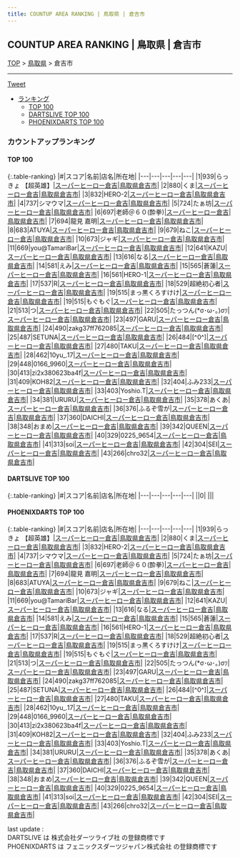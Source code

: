 ```yaml
---
title: COUNTUP AREA RANKING | 鳥取県 | 倉吉市
---
```

## COUNTUP AREA RANKING | 鳥取県 | 倉吉市

[TOP](/darts/rank/) > [鳥取県](/darts/rank/鳥取県/) > 倉吉市

___

<a href="https://twitter.com/share?ref_src=twsrc%5Etfw" data-text="COUNTUP AREA RANKING | 鳥取県倉吉市" class="twitter-share-button" data-hashtags="DARTSLIVE,PHOENIXDARTS,darts,ダーツ" data-show-count="false">Tweet</a>

* [ランキング](#カウントアップランキング)
    * [TOP 100](#top-100)
    * [DARTSLIVE TOP 100](#dartslive-top-100)
    * [PHOENIXDARTS TOP 100](#phoenixdarts-top-100)

### カウントアップランキング

#### TOP 100



{:.table-ranking}
|#|スコア|名前|店名|所在地|
|---|---|---|---|---|
|1|939|<span class="rank-name-pd">らっきょ 【超英雄】</span>|<a href="https://vs.phoenixdarts.com/jp/shop/shopDetailInfo/s_6287?s_seq=6287">スーパーヒーロー倉吉</a>|<a href="/darts/rank/鳥取県/倉吉市">鳥取県倉吉市</a>|
|2|880|<span class="rank-name-pd">くま</span>|<a href="https://vs.phoenixdarts.com/jp/shop/shopDetailInfo/s_6287?s_seq=6287">スーパーヒーロー倉吉</a>|<a href="/darts/rank/鳥取県/倉吉市">鳥取県倉吉市</a>|
|3|832|<span class="rank-name-pd">HERO-2</span>|<a href="https://vs.phoenixdarts.com/jp/shop/shopDetailInfo/s_6287?s_seq=6287">スーパーヒーロー倉吉</a>|<a href="/darts/rank/鳥取県/倉吉市">鳥取県倉吉市</a>|
|4|737|<span class="rank-name-pd">シマウマ</span>|<a href="https://vs.phoenixdarts.com/jp/shop/shopDetailInfo/s_6287?s_seq=6287">スーパーヒーロー倉吉</a>|<a href="/darts/rank/鳥取県/倉吉市">鳥取県倉吉市</a>|
|5|724|<span class="rank-name-pd">たぁ坊</span>|<a href="https://vs.phoenixdarts.com/jp/shop/shopDetailInfo/s_6287?s_seq=6287">スーパーヒーロー倉吉</a>|<a href="/darts/rank/鳥取県/倉吉市">鳥取県倉吉市</a>|
|6|697|<span class="rank-name-pd">老師＠６０(酔拳)</span>|<a href="https://vs.phoenixdarts.com/jp/shop/shopDetailInfo/s_6287?s_seq=6287">スーパーヒーロー倉吉</a>|<a href="/darts/rank/鳥取県/倉吉市">鳥取県倉吉市</a>|
|7|694|<span class="rank-name-pd">龍見 嘉明</span>|<a href="https://vs.phoenixdarts.com/jp/shop/shopDetailInfo/s_6287?s_seq=6287">スーパーヒーロー倉吉</a>|<a href="/darts/rank/鳥取県/倉吉市">鳥取県倉吉市</a>|
|8|683|<span class="rank-name-pd">ATUYA</span>|<a href="https://vs.phoenixdarts.com/jp/shop/shopDetailInfo/s_6287?s_seq=6287">スーパーヒーロー倉吉</a>|<a href="/darts/rank/鳥取県/倉吉市">鳥取県倉吉市</a>|
|9|679|<span class="rank-name-pd">ねこ</span>|<a href="https://vs.phoenixdarts.com/jp/shop/shopDetailInfo/s_6287?s_seq=6287">スーパーヒーロー倉吉</a>|<a href="/darts/rank/鳥取県/倉吉市">鳥取県倉吉市</a>|
|10|673|<span class="rank-name-pd">ジャギ</span>|<a href="https://vs.phoenixdarts.com/jp/shop/shopDetailInfo/s_6287?s_seq=6287">スーパーヒーロー倉吉</a>|<a href="/darts/rank/鳥取県/倉吉市">鳥取県倉吉市</a>|
|11|669|<span class="rank-name-pd">you@TamariBar</span>|<a href="https://vs.phoenixdarts.com/jp/shop/shopDetailInfo/s_6287?s_seq=6287">スーパーヒーロー倉吉</a>|<a href="/darts/rank/鳥取県/倉吉市">鳥取県倉吉市</a>|
|12|641|<span class="rank-name-pd">KAZU</span>|<a href="https://vs.phoenixdarts.com/jp/shop/shopDetailInfo/s_6287?s_seq=6287">スーパーヒーロー倉吉</a>|<a href="/darts/rank/鳥取県/倉吉市">鳥取県倉吉市</a>|
|13|616|<span class="rank-name-pd">なる</span>|<a href="https://vs.phoenixdarts.com/jp/shop/shopDetailInfo/s_6287?s_seq=6287">スーパーヒーロー倉吉</a>|<a href="/darts/rank/鳥取県/倉吉市">鳥取県倉吉市</a>|
|14|581|<span class="rank-name-pd">えみ</span>|<a href="https://vs.phoenixdarts.com/jp/shop/shopDetailInfo/s_6287?s_seq=6287">スーパーヒーロー倉吉</a>|<a href="/darts/rank/鳥取県/倉吉市">鳥取県倉吉市</a>|
|15|565|<span class="rank-name-pd">蒼蓮</span>|<a href="https://vs.phoenixdarts.com/jp/shop/shopDetailInfo/s_6287?s_seq=6287">スーパーヒーロー倉吉</a>|<a href="/darts/rank/鳥取県/倉吉市">鳥取県倉吉市</a>|
|16|561|<span class="rank-name-pd">HERO-1</span>|<a href="https://vs.phoenixdarts.com/jp/shop/shopDetailInfo/s_6287?s_seq=6287">スーパーヒーロー倉吉</a>|<a href="/darts/rank/鳥取県/倉吉市">鳥取県倉吉市</a>|
|17|537|<span class="rank-name-pd">R</span>|<a href="https://vs.phoenixdarts.com/jp/shop/shopDetailInfo/s_6287?s_seq=6287">スーパーヒーロー倉吉</a>|<a href="/darts/rank/鳥取県/倉吉市">鳥取県倉吉市</a>|
|18|529|<span class="rank-name-pd">超絶初心者</span>|<a href="https://vs.phoenixdarts.com/jp/shop/shopDetailInfo/s_6287?s_seq=6287">スーパーヒーロー倉吉</a>|<a href="/darts/rank/鳥取県/倉吉市">鳥取県倉吉市</a>|
|19|515|<span class="rank-name-pd">まっ黒くろすけけ</span>|<a href="https://vs.phoenixdarts.com/jp/shop/shopDetailInfo/s_6287?s_seq=6287">スーパーヒーロー倉吉</a>|<a href="/darts/rank/鳥取県/倉吉市">鳥取県倉吉市</a>|
|19|515|<span class="rank-name-pd">もぐもぐ</span>|<a href="https://vs.phoenixdarts.com/jp/shop/shopDetailInfo/s_6287?s_seq=6287">スーパーヒーロー倉吉</a>|<a href="/darts/rank/鳥取県/倉吉市">鳥取県倉吉市</a>|
|21|513|<span class="rank-name-pd">つ</span>|<a href="https://vs.phoenixdarts.com/jp/shop/shopDetailInfo/s_6287?s_seq=6287">スーパーヒーロー倉吉</a>|<a href="/darts/rank/鳥取県/倉吉市">鳥取県倉吉市</a>|
|22|505|<span class="rank-name-pd">たっつん(*σ･ω･｡)σﾂ</span>|<a href="https://vs.phoenixdarts.com/jp/shop/shopDetailInfo/s_6287?s_seq=6287">スーパーヒーロー倉吉</a>|<a href="/darts/rank/鳥取県/倉吉市">鳥取県倉吉市</a>|
|23|497|<span class="rank-name-pd">GARU</span>|<a href="https://vs.phoenixdarts.com/jp/shop/shopDetailInfo/s_6287?s_seq=6287">スーパーヒーロー倉吉</a>|<a href="/darts/rank/鳥取県/倉吉市">鳥取県倉吉市</a>|
|24|490|<span class="rank-name-pd">zakg37ff762085</span>|<a href="https://vs.phoenixdarts.com/jp/shop/shopDetailInfo/s_6287?s_seq=6287">スーパーヒーロー倉吉</a>|<a href="/darts/rank/鳥取県/倉吉市">鳥取県倉吉市</a>|
|25|487|<span class="rank-name-pd">SETUNA</span>|<a href="https://vs.phoenixdarts.com/jp/shop/shopDetailInfo/s_6287?s_seq=6287">スーパーヒーロー倉吉</a>|<a href="/darts/rank/鳥取県/倉吉市">鳥取県倉吉市</a>|
|26|484|<span class="rank-name-pd">[^0^]</span>|<a href="https://vs.phoenixdarts.com/jp/shop/shopDetailInfo/s_6287?s_seq=6287">スーパーヒーロー倉吉</a>|<a href="/darts/rank/鳥取県/倉吉市">鳥取県倉吉市</a>|
|27|480|<span class="rank-name-pd">TAKU</span>|<a href="https://vs.phoenixdarts.com/jp/shop/shopDetailInfo/s_6287?s_seq=6287">スーパーヒーロー倉吉</a>|<a href="/darts/rank/鳥取県/倉吉市">鳥取県倉吉市</a>|
|28|462|<span class="rank-name-pd">10yu_.17</span>|<a href="https://vs.phoenixdarts.com/jp/shop/shopDetailInfo/s_6287?s_seq=6287">スーパーヒーロー倉吉</a>|<a href="/darts/rank/鳥取県/倉吉市">鳥取県倉吉市</a>|
|29|448|<span class="rank-name-pd">0166_9960</span>|<a href="https://vs.phoenixdarts.com/jp/shop/shopDetailInfo/s_6287?s_seq=6287">スーパーヒーロー倉吉</a>|<a href="/darts/rank/鳥取県/倉吉市">鳥取県倉吉市</a>|
|30|413|<span class="rank-name-pd">zi2x380623ba4f</span>|<a href="https://vs.phoenixdarts.com/jp/shop/shopDetailInfo/s_6287?s_seq=6287">スーパーヒーロー倉吉</a>|<a href="/darts/rank/鳥取県/倉吉市">鳥取県倉吉市</a>|
|31|409|<span class="rank-name-pd">KOH82</span>|<a href="https://vs.phoenixdarts.com/jp/shop/shopDetailInfo/s_6287?s_seq=6287">スーパーヒーロー倉吉</a>|<a href="/darts/rank/鳥取県/倉吉市">鳥取県倉吉市</a>|
|32|404|<span class="rank-name-pd">ふみ233</span>|<a href="https://vs.phoenixdarts.com/jp/shop/shopDetailInfo/s_6287?s_seq=6287">スーパーヒーロー倉吉</a>|<a href="/darts/rank/鳥取県/倉吉市">鳥取県倉吉市</a>|
|33|403|<span class="rank-name-pd">Yoshio.T</span>|<a href="https://vs.phoenixdarts.com/jp/shop/shopDetailInfo/s_6287?s_seq=6287">スーパーヒーロー倉吉</a>|<a href="/darts/rank/鳥取県/倉吉市">鳥取県倉吉市</a>|
|34|381|<span class="rank-name-pd">URURU</span>|<a href="https://vs.phoenixdarts.com/jp/shop/shopDetailInfo/s_6287?s_seq=6287">スーパーヒーロー倉吉</a>|<a href="/darts/rank/鳥取県/倉吉市">鳥取県倉吉市</a>|
|35|378|<span class="rank-name-pd">あくあ</span>|<a href="https://vs.phoenixdarts.com/jp/shop/shopDetailInfo/s_6287?s_seq=6287">スーパーヒーロー倉吉</a>|<a href="/darts/rank/鳥取県/倉吉市">鳥取県倉吉市</a>|
|36|376|<span class="rank-name-pd">ふるぞ雪が</span>|<a href="https://vs.phoenixdarts.com/jp/shop/shopDetailInfo/s_6287?s_seq=6287">スーパーヒーロー倉吉</a>|<a href="/darts/rank/鳥取県/倉吉市">鳥取県倉吉市</a>|
|37|360|<span class="rank-name-pd">DAICHI</span>|<a href="https://vs.phoenixdarts.com/jp/shop/shopDetailInfo/s_6287?s_seq=6287">スーパーヒーロー倉吉</a>|<a href="/darts/rank/鳥取県/倉吉市">鳥取県倉吉市</a>|
|38|348|<span class="rank-name-pd">おまめ</span>|<a href="https://vs.phoenixdarts.com/jp/shop/shopDetailInfo/s_6287?s_seq=6287">スーパーヒーロー倉吉</a>|<a href="/darts/rank/鳥取県/倉吉市">鳥取県倉吉市</a>|
|39|342|<span class="rank-name-pd">QUEEN</span>|<a href="https://vs.phoenixdarts.com/jp/shop/shopDetailInfo/s_6287?s_seq=6287">スーパーヒーロー倉吉</a>|<a href="/darts/rank/鳥取県/倉吉市">鳥取県倉吉市</a>|
|40|329|<span class="rank-name-pd">0225_9654</span>|<a href="https://vs.phoenixdarts.com/jp/shop/shopDetailInfo/s_6287?s_seq=6287">スーパーヒーロー倉吉</a>|<a href="/darts/rank/鳥取県/倉吉市">鳥取県倉吉市</a>|
|41|313|<span class="rank-name-pd">soi</span>|<a href="https://vs.phoenixdarts.com/jp/shop/shopDetailInfo/s_6287?s_seq=6287">スーパーヒーロー倉吉</a>|<a href="/darts/rank/鳥取県/倉吉市">鳥取県倉吉市</a>|
|42|304|<span class="rank-name-pd">SEI</span>|<a href="https://vs.phoenixdarts.com/jp/shop/shopDetailInfo/s_6287?s_seq=6287">スーパーヒーロー倉吉</a>|<a href="/darts/rank/鳥取県/倉吉市">鳥取県倉吉市</a>|
|43|266|<span class="rank-name-pd">chro32</span>|<a href="https://vs.phoenixdarts.com/jp/shop/shopDetailInfo/s_6287?s_seq=6287">スーパーヒーロー倉吉</a>|<a href="/darts/rank/鳥取県/倉吉市">鳥取県倉吉市</a>|


#### DARTSLIVE TOP 100



{:.table-ranking}
|#|スコア|名前|店名|所在地|
|---|---|---|---|---|
||0|<span class="rank-name-dl"> </span>|<a href=""></a>|<a href="/darts/rank//"></a>|


#### PHOENIXDARTS TOP 100



{:.table-ranking}
|#|スコア|名前|店名|所在地|
|---|---|---|---|---|
|1|939|<span class="rank-name-pd">らっきょ 【超英雄】</span>|<a href="https://vs.phoenixdarts.com/jp/shop/shopDetailInfo/s_6287?s_seq=6287">スーパーヒーロー倉吉</a>|<a href="/darts/rank/鳥取県/倉吉市">鳥取県倉吉市</a>|
|2|880|<span class="rank-name-pd">くま</span>|<a href="https://vs.phoenixdarts.com/jp/shop/shopDetailInfo/s_6287?s_seq=6287">スーパーヒーロー倉吉</a>|<a href="/darts/rank/鳥取県/倉吉市">鳥取県倉吉市</a>|
|3|832|<span class="rank-name-pd">HERO-2</span>|<a href="https://vs.phoenixdarts.com/jp/shop/shopDetailInfo/s_6287?s_seq=6287">スーパーヒーロー倉吉</a>|<a href="/darts/rank/鳥取県/倉吉市">鳥取県倉吉市</a>|
|4|737|<span class="rank-name-pd">シマウマ</span>|<a href="https://vs.phoenixdarts.com/jp/shop/shopDetailInfo/s_6287?s_seq=6287">スーパーヒーロー倉吉</a>|<a href="/darts/rank/鳥取県/倉吉市">鳥取県倉吉市</a>|
|5|724|<span class="rank-name-pd">たぁ坊</span>|<a href="https://vs.phoenixdarts.com/jp/shop/shopDetailInfo/s_6287?s_seq=6287">スーパーヒーロー倉吉</a>|<a href="/darts/rank/鳥取県/倉吉市">鳥取県倉吉市</a>|
|6|697|<span class="rank-name-pd">老師＠６０(酔拳)</span>|<a href="https://vs.phoenixdarts.com/jp/shop/shopDetailInfo/s_6287?s_seq=6287">スーパーヒーロー倉吉</a>|<a href="/darts/rank/鳥取県/倉吉市">鳥取県倉吉市</a>|
|7|694|<span class="rank-name-pd">龍見 嘉明</span>|<a href="https://vs.phoenixdarts.com/jp/shop/shopDetailInfo/s_6287?s_seq=6287">スーパーヒーロー倉吉</a>|<a href="/darts/rank/鳥取県/倉吉市">鳥取県倉吉市</a>|
|8|683|<span class="rank-name-pd">ATUYA</span>|<a href="https://vs.phoenixdarts.com/jp/shop/shopDetailInfo/s_6287?s_seq=6287">スーパーヒーロー倉吉</a>|<a href="/darts/rank/鳥取県/倉吉市">鳥取県倉吉市</a>|
|9|679|<span class="rank-name-pd">ねこ</span>|<a href="https://vs.phoenixdarts.com/jp/shop/shopDetailInfo/s_6287?s_seq=6287">スーパーヒーロー倉吉</a>|<a href="/darts/rank/鳥取県/倉吉市">鳥取県倉吉市</a>|
|10|673|<span class="rank-name-pd">ジャギ</span>|<a href="https://vs.phoenixdarts.com/jp/shop/shopDetailInfo/s_6287?s_seq=6287">スーパーヒーロー倉吉</a>|<a href="/darts/rank/鳥取県/倉吉市">鳥取県倉吉市</a>|
|11|669|<span class="rank-name-pd">you@TamariBar</span>|<a href="https://vs.phoenixdarts.com/jp/shop/shopDetailInfo/s_6287?s_seq=6287">スーパーヒーロー倉吉</a>|<a href="/darts/rank/鳥取県/倉吉市">鳥取県倉吉市</a>|
|12|641|<span class="rank-name-pd">KAZU</span>|<a href="https://vs.phoenixdarts.com/jp/shop/shopDetailInfo/s_6287?s_seq=6287">スーパーヒーロー倉吉</a>|<a href="/darts/rank/鳥取県/倉吉市">鳥取県倉吉市</a>|
|13|616|<span class="rank-name-pd">なる</span>|<a href="https://vs.phoenixdarts.com/jp/shop/shopDetailInfo/s_6287?s_seq=6287">スーパーヒーロー倉吉</a>|<a href="/darts/rank/鳥取県/倉吉市">鳥取県倉吉市</a>|
|14|581|<span class="rank-name-pd">えみ</span>|<a href="https://vs.phoenixdarts.com/jp/shop/shopDetailInfo/s_6287?s_seq=6287">スーパーヒーロー倉吉</a>|<a href="/darts/rank/鳥取県/倉吉市">鳥取県倉吉市</a>|
|15|565|<span class="rank-name-pd">蒼蓮</span>|<a href="https://vs.phoenixdarts.com/jp/shop/shopDetailInfo/s_6287?s_seq=6287">スーパーヒーロー倉吉</a>|<a href="/darts/rank/鳥取県/倉吉市">鳥取県倉吉市</a>|
|16|561|<span class="rank-name-pd">HERO-1</span>|<a href="https://vs.phoenixdarts.com/jp/shop/shopDetailInfo/s_6287?s_seq=6287">スーパーヒーロー倉吉</a>|<a href="/darts/rank/鳥取県/倉吉市">鳥取県倉吉市</a>|
|17|537|<span class="rank-name-pd">R</span>|<a href="https://vs.phoenixdarts.com/jp/shop/shopDetailInfo/s_6287?s_seq=6287">スーパーヒーロー倉吉</a>|<a href="/darts/rank/鳥取県/倉吉市">鳥取県倉吉市</a>|
|18|529|<span class="rank-name-pd">超絶初心者</span>|<a href="https://vs.phoenixdarts.com/jp/shop/shopDetailInfo/s_6287?s_seq=6287">スーパーヒーロー倉吉</a>|<a href="/darts/rank/鳥取県/倉吉市">鳥取県倉吉市</a>|
|19|515|<span class="rank-name-pd">まっ黒くろすけけ</span>|<a href="https://vs.phoenixdarts.com/jp/shop/shopDetailInfo/s_6287?s_seq=6287">スーパーヒーロー倉吉</a>|<a href="/darts/rank/鳥取県/倉吉市">鳥取県倉吉市</a>|
|19|515|<span class="rank-name-pd">もぐもぐ</span>|<a href="https://vs.phoenixdarts.com/jp/shop/shopDetailInfo/s_6287?s_seq=6287">スーパーヒーロー倉吉</a>|<a href="/darts/rank/鳥取県/倉吉市">鳥取県倉吉市</a>|
|21|513|<span class="rank-name-pd">つ</span>|<a href="https://vs.phoenixdarts.com/jp/shop/shopDetailInfo/s_6287?s_seq=6287">スーパーヒーロー倉吉</a>|<a href="/darts/rank/鳥取県/倉吉市">鳥取県倉吉市</a>|
|22|505|<span class="rank-name-pd">たっつん(*σ･ω･｡)σﾂ</span>|<a href="https://vs.phoenixdarts.com/jp/shop/shopDetailInfo/s_6287?s_seq=6287">スーパーヒーロー倉吉</a>|<a href="/darts/rank/鳥取県/倉吉市">鳥取県倉吉市</a>|
|23|497|<span class="rank-name-pd">GARU</span>|<a href="https://vs.phoenixdarts.com/jp/shop/shopDetailInfo/s_6287?s_seq=6287">スーパーヒーロー倉吉</a>|<a href="/darts/rank/鳥取県/倉吉市">鳥取県倉吉市</a>|
|24|490|<span class="rank-name-pd">zakg37ff762085</span>|<a href="https://vs.phoenixdarts.com/jp/shop/shopDetailInfo/s_6287?s_seq=6287">スーパーヒーロー倉吉</a>|<a href="/darts/rank/鳥取県/倉吉市">鳥取県倉吉市</a>|
|25|487|<span class="rank-name-pd">SETUNA</span>|<a href="https://vs.phoenixdarts.com/jp/shop/shopDetailInfo/s_6287?s_seq=6287">スーパーヒーロー倉吉</a>|<a href="/darts/rank/鳥取県/倉吉市">鳥取県倉吉市</a>|
|26|484|<span class="rank-name-pd">[^0^]</span>|<a href="https://vs.phoenixdarts.com/jp/shop/shopDetailInfo/s_6287?s_seq=6287">スーパーヒーロー倉吉</a>|<a href="/darts/rank/鳥取県/倉吉市">鳥取県倉吉市</a>|
|27|480|<span class="rank-name-pd">TAKU</span>|<a href="https://vs.phoenixdarts.com/jp/shop/shopDetailInfo/s_6287?s_seq=6287">スーパーヒーロー倉吉</a>|<a href="/darts/rank/鳥取県/倉吉市">鳥取県倉吉市</a>|
|28|462|<span class="rank-name-pd">10yu_.17</span>|<a href="https://vs.phoenixdarts.com/jp/shop/shopDetailInfo/s_6287?s_seq=6287">スーパーヒーロー倉吉</a>|<a href="/darts/rank/鳥取県/倉吉市">鳥取県倉吉市</a>|
|29|448|<span class="rank-name-pd">0166_9960</span>|<a href="https://vs.phoenixdarts.com/jp/shop/shopDetailInfo/s_6287?s_seq=6287">スーパーヒーロー倉吉</a>|<a href="/darts/rank/鳥取県/倉吉市">鳥取県倉吉市</a>|
|30|413|<span class="rank-name-pd">zi2x380623ba4f</span>|<a href="https://vs.phoenixdarts.com/jp/shop/shopDetailInfo/s_6287?s_seq=6287">スーパーヒーロー倉吉</a>|<a href="/darts/rank/鳥取県/倉吉市">鳥取県倉吉市</a>|
|31|409|<span class="rank-name-pd">KOH82</span>|<a href="https://vs.phoenixdarts.com/jp/shop/shopDetailInfo/s_6287?s_seq=6287">スーパーヒーロー倉吉</a>|<a href="/darts/rank/鳥取県/倉吉市">鳥取県倉吉市</a>|
|32|404|<span class="rank-name-pd">ふみ233</span>|<a href="https://vs.phoenixdarts.com/jp/shop/shopDetailInfo/s_6287?s_seq=6287">スーパーヒーロー倉吉</a>|<a href="/darts/rank/鳥取県/倉吉市">鳥取県倉吉市</a>|
|33|403|<span class="rank-name-pd">Yoshio.T</span>|<a href="https://vs.phoenixdarts.com/jp/shop/shopDetailInfo/s_6287?s_seq=6287">スーパーヒーロー倉吉</a>|<a href="/darts/rank/鳥取県/倉吉市">鳥取県倉吉市</a>|
|34|381|<span class="rank-name-pd">URURU</span>|<a href="https://vs.phoenixdarts.com/jp/shop/shopDetailInfo/s_6287?s_seq=6287">スーパーヒーロー倉吉</a>|<a href="/darts/rank/鳥取県/倉吉市">鳥取県倉吉市</a>|
|35|378|<span class="rank-name-pd">あくあ</span>|<a href="https://vs.phoenixdarts.com/jp/shop/shopDetailInfo/s_6287?s_seq=6287">スーパーヒーロー倉吉</a>|<a href="/darts/rank/鳥取県/倉吉市">鳥取県倉吉市</a>|
|36|376|<span class="rank-name-pd">ふるぞ雪が</span>|<a href="https://vs.phoenixdarts.com/jp/shop/shopDetailInfo/s_6287?s_seq=6287">スーパーヒーロー倉吉</a>|<a href="/darts/rank/鳥取県/倉吉市">鳥取県倉吉市</a>|
|37|360|<span class="rank-name-pd">DAICHI</span>|<a href="https://vs.phoenixdarts.com/jp/shop/shopDetailInfo/s_6287?s_seq=6287">スーパーヒーロー倉吉</a>|<a href="/darts/rank/鳥取県/倉吉市">鳥取県倉吉市</a>|
|38|348|<span class="rank-name-pd">おまめ</span>|<a href="https://vs.phoenixdarts.com/jp/shop/shopDetailInfo/s_6287?s_seq=6287">スーパーヒーロー倉吉</a>|<a href="/darts/rank/鳥取県/倉吉市">鳥取県倉吉市</a>|
|39|342|<span class="rank-name-pd">QUEEN</span>|<a href="https://vs.phoenixdarts.com/jp/shop/shopDetailInfo/s_6287?s_seq=6287">スーパーヒーロー倉吉</a>|<a href="/darts/rank/鳥取県/倉吉市">鳥取県倉吉市</a>|
|40|329|<span class="rank-name-pd">0225_9654</span>|<a href="https://vs.phoenixdarts.com/jp/shop/shopDetailInfo/s_6287?s_seq=6287">スーパーヒーロー倉吉</a>|<a href="/darts/rank/鳥取県/倉吉市">鳥取県倉吉市</a>|
|41|313|<span class="rank-name-pd">soi</span>|<a href="https://vs.phoenixdarts.com/jp/shop/shopDetailInfo/s_6287?s_seq=6287">スーパーヒーロー倉吉</a>|<a href="/darts/rank/鳥取県/倉吉市">鳥取県倉吉市</a>|
|42|304|<span class="rank-name-pd">SEI</span>|<a href="https://vs.phoenixdarts.com/jp/shop/shopDetailInfo/s_6287?s_seq=6287">スーパーヒーロー倉吉</a>|<a href="/darts/rank/鳥取県/倉吉市">鳥取県倉吉市</a>|
|43|266|<span class="rank-name-pd">chro32</span>|<a href="https://vs.phoenixdarts.com/jp/shop/shopDetailInfo/s_6287?s_seq=6287">スーパーヒーロー倉吉</a>|<a href="/darts/rank/鳥取県/倉吉市">鳥取県倉吉市</a>|


<div class="footer border-top border-gray-light mt-5 pt-3 text-right text-gray">
    last update : <span style="font-weight: italic" id="foot_last_modified"></span><br />
    DARTSLIVE は 株式会社ダーツライブ社 の登録商標です<br />
    PHOENIXDARTS は フェニックスダーツジャパン株式会社 の登録商標です<br />
</div>

<script src="https://cdnjs.cloudflare.com/ajax/libs/jquery.tablesorter/2.31.3/js/jquery.tablesorter.min.js" integrity="sha512-qzgd5cYSZcosqpzpn7zF2ZId8f/8CHmFKZ8j7mU4OUXTNRd5g+ZHBPsgKEwoqxCtdQvExE5LprwwPAgoicguNg==" crossorigin="anonymous" referrerpolicy="no-referrer"></script>
<link rel="stylesheet" href="https://cdnjs.cloudflare.com/ajax/libs/jquery.tablesorter/2.31.3/css/theme.default.min.css" integrity="sha512-wghhOJkjQX0Lh3NSWvNKeZ0ZpNn+SPVXX1Qyc9OCaogADktxrBiBdKGDoqVUOyhStvMBmJQ8ZdMHiR3wuEq8+w==" crossorigin="anonymous" referrerpolicy="no-referrer" />
<script>
$(function() {
    $(".table-ranking").tablesorter({sortList:[[0, 0]]});
    $("#foot_last_modified").text(formatDate(new Date(document.lastModified), 'yyyy-MM-dd HH:mm:ss'));
});
</script>

<script async src="https://platform.twitter.com/widgets.js" charset="utf-8"></script>
